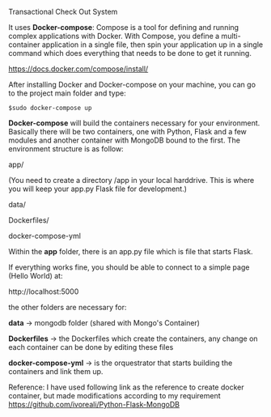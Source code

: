 Transactional Check Out System

It uses **Docker-compose**:
Compose is a tool for defining and running complex applications with Docker. With Compose, you define a multi-container application in a single file, then spin your application up in a single command which does everything that needs to be done to get it running.

https://docs.docker.com/compose/install/

After installing Docker and Docker-compose on your machine, you can go to the project main folder and type:

 `$sudo docker-compose up`


**Docker-compose** will build the containers necessary for your environment. Basically there will be two containers, one with Python, Flask and a few modules and another container with MongoDB bound to the first.
The environment structure is as follow:


app/
  
(You need to create a directory /app in your local harddrive. This is where you will keep your app.py Flask file for development.)  

data/

Dockerfiles/

docker-compose-yml


Within the **app** folder, there is an app.py file which is file that starts Flask.



If everything works fine, you should be able to connect to a simple page (Hello World) at:


http://localhost:5000


the other folders are necessary for:

**data** -> mongodb folder (shared with Mongo's Container)

**Dockerfiles** -> the Dockerfiles which create the containers, any change on each container can be done by editing these files

**docker-compose-yml** -> is the orquestrator that starts building the containers and link them up.

Reference: I have used following link as the reference to create docker container, but made modifications according to my requirement
https://github.com/ivoreali/Python-Flask-MongoDB






